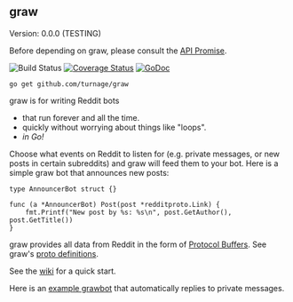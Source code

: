 graw
--------------------------------------------------------------------------------

Version: 0.0.0 (TESTING)

Before depending on graw, please consult the [API Promise](promise.md).

![Build Status](https://travis-ci.org/turnage/graw.svg?branch=master)
[![Coverage Status](https://coveralls.io/repos/turnage/graw/badge.svg?branch=master&service=github)](https://coveralls.io/github/turnage/graw?branch=master)
[![GoDoc](https://godoc.org/github.com/turnage/graw?status.svg)](https://godoc.org/github.com/turnage/graw)

    go get github.com/turnage/graw

graw is for writing Reddit bots
* that run forever and all the time.
* quickly without worrying about things like "loops".
* *in Go!*

Choose what events on Reddit to listen for (e.g. private messages, or new posts 
in certain subreddits) and graw will feed them to your bot. Here is a simple
graw bot that announces new posts:

    type AnnouncerBot struct {}
    
    func (a *AnnouncerBot) Post(post *redditproto.Link) {
        fmt.Printf("New post by %s: %s\n", post.GetAuthor(), post.GetTitle())
    }

graw provides all data from Reddit in the form of
[Protocol Buffers](https://developers.google.com/protocol-buffers/).
See graw's [proto definitions](https://github.com/turnage/redditproto/blob/master/reddit.proto).

See the [wiki](https://github.com/turnage/graw/wiki) for a quick start.

Here is an [example
grawbot](https://gist.github.com/turnage/468f981f3b1e85bb19f2) that
automatically replies to private messages.

